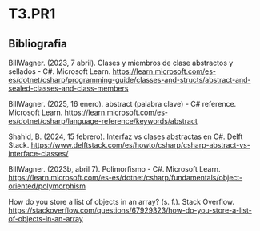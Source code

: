 # T3.PR1

## Bibliografia

BillWagner. (2023, 7 abril). Clases y miembros de clase abstractos y sellados - C#. Microsoft Learn. https://learn.microsoft.com/es-es/dotnet/csharp/programming-guide/classes-and-structs/abstract-and-sealed-classes-and-class-members

BillWagner. (2025, 16 enero). abstract (palabra clave) - C# reference. Microsoft Learn. https://learn.microsoft.com/es-es/dotnet/csharp/language-reference/keywords/abstract

Shahid, B. (2024, 15 febrero). Interfaz vs clases abstractas en C#. Delft Stack. https://www.delftstack.com/es/howto/csharp/csharp-abstract-vs-interface-classes/

BillWagner. (2023b, abril 7). Polimorfismo - C#. Microsoft Learn. https://learn.microsoft.com/es-es/dotnet/csharp/fundamentals/object-oriented/polymorphism

How do you store a list of objects in an array? (s. f.). Stack Overflow. https://stackoverflow.com/questions/67929323/how-do-you-store-a-list-of-objects-in-an-array
